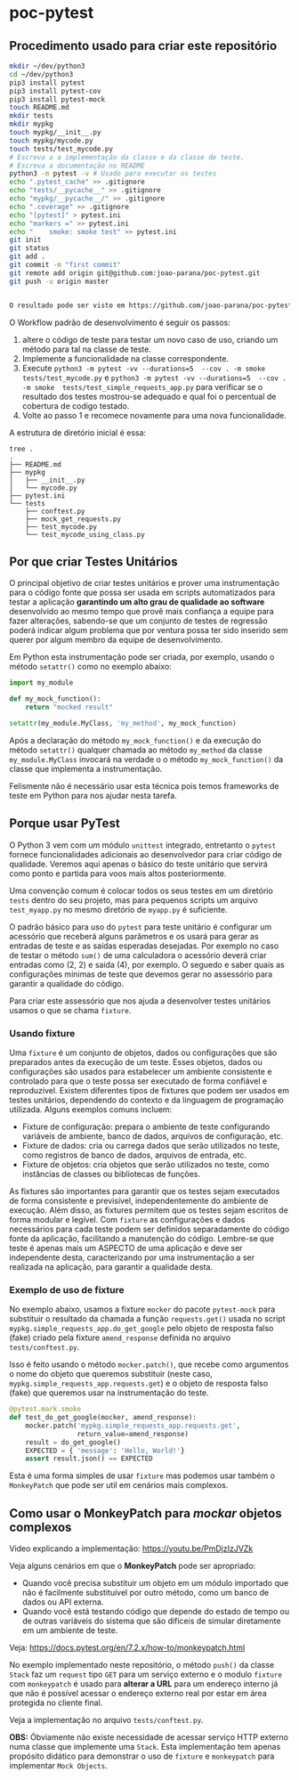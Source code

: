 # poc-pytest

## Procedimento usado para criar este repositório

``` bash
mkdir ~/dev/python3
cd ~/dev/python3
pip3 install pytest
pip3 install pytest-cov
pip3 install pytest-mock
touch README.md
mkdir tests
mkdir mypkg
touch mypkg/__init__.py
touch mypkg/mycode.py
touch tests/test_mycode.py
# Escreva a a implementação da classe e da classe de teste.
# Escreva a documentação no README
python3 -m pytest -v # Usado para executar os testes
echo ".pytest_cache" >> .gitignore
echo "tests/__pycache__" >> .gitignore
echo "mypkg/__pycache__/" >> .gitignore
echo ".coverage" >> .gitignore
echo "[pytest]" > pytest.ini
echo "markers =" >> pytest.ini
echo "    smoke: smoke test" >> pytest.ini
git init
git status
git add .
git commit -m "first commit"
git remote add origin git@github.com:joao-parana/poc-pytest.git
git push -u origin master


O resultado pode ser visto em https://github.com/joao-parana/poc-pytest.git
```

O Workflow padrão de desenvolvimento é seguir os passos:

1.  altere o código de teste para testar um novo caso de uso, criando um método para tal na classe de teste.
2.  Implemente a funcionalidade na classe correspondente.
3.  Execute `python3 -m pytest -vv --durations=5  --cov . -m smoke  tests/test_mycode.py` e `python3 -m pytest -vv --durations=5  --cov . -m smoke  tests/test_simple_requests_app.py` para verificar se o resultado dos testes mostrou-se adequado e qual foi o percentual de cobertura de codigo testado.
4.  Volte ao passo 1 e recomece novamente para uma nova funcionalidade.

A estrutura de diretório inicial é essa:

``` text
tree .
.
├── README.md
├── mypkg
│   ├── __init__.py
│   └── mycode.py
├── pytest.ini
└── tests
    ├── conftest.py
    ├── mock_get_requests.py
    ├── test_mycode.py
    └── test_mycode_using_class.py
```

## Por que criar Testes Unitários

O principal objetivo de criar testes unitários e prover uma instrumentação para o código fonte que possa ser usada em scripts automatizados para testar a aplicação **garantindo um alto grau de qualidade ao software** desenvolvido ao mesmo tempo que provê mais confiança a equipe para fazer alterações, sabendo-se que um conjunto de testes de regressão poderá indicar algum problema que por ventura possa ter sido inserido sem querer por algum membro da equipe de desenvolvimento.

Em Python esta instrumentação pode ser criada, por exemplo, usando o método `setattr()` como no exemplo abaixo:

``` python
import my_module

def my_mock_function():
    return "mocked result"

setattr(my_module.MyClass, 'my_method', my_mock_function)
```

Após a declaração do método `my_mock_function()` e da execução do método `setattr()` qualquer chamada ao método `my_method` da classe `my_module.MyClass` invocará na verdade o o método `my_mock_function()` da classe que implementa a instrumentação.

Felismente não é necessário usar esta técnica pois temos frameworks de teste em Python para nos ajudar nesta tarefa.

## Porque usar PyTest

O Python 3 vem com um módulo `unittest` integrado, entretanto o `pytest` fornece funcionalidades adicionais ao desenvolvedor para criar código de qualidade. Veremos aqui apenas o básico do teste unitário que servirá como ponto e partida para voos mais altos posteriormente.

Uma convenção comum é colocar todos os seus testes em um diretório `tests` dentro do seu projeto, mas para pequenos scripts um arquivo `test_myapp.py` no mesmo diretório de `myapp.py` é suficiente.

O padrão básico para uso do `pytest` para teste unitário é configurar um acessório que receberá alguns parâmetros e os usará para gerar as entradas de teste e as saídas esperadas desejadas. Por exemplo no caso de testar o método `sum()` de uma calculadora o acessório deverá criar entradas como (2, 2) e saida (4), por exemplo. O seguedo e saber quais as configurações mínimas de teste que devemos gerar no assessório para garantir a qualidade do código.

Para criar este assessório que nos ajuda a desenvolver testes unitários usamos o que se chama `fixture`.

### Usando fixture

Uma `fixture` é um conjunto de objetos, dados ou configurações que são preparados antes da execução de um teste. Esses objetos, dados ou configurações são usados para estabelecer um ambiente consistente e controlado para que o teste possa ser executado de forma confiável e reproduzível. Existem diferentes tipos de fixtures que podem ser usados em testes unitários, dependendo do contexto e da linguagem de programação utilizada. Alguns exemplos comuns incluem:

-   Fixture de configuração: prepara o ambiente de teste configurando variáveis de ambiente, banco de dados, arquivos de configuração, etc.
-   Fixture de dados: cria ou carrega dados que serão utilizados no teste, como registros de banco de dados, arquivos de entrada, etc.
-   Fixture de objetos: cria objetos que serão utilizados no teste, como instâncias de classes ou bibliotecas de funções.

As fixtures são importantes para garantir que os testes sejam executados de forma consistente e previsível, independentemente do ambiente de execução. Além disso, as fixtures permitem que os testes sejam escritos de forma modular e legível. Com `fixture` as configurações e dados necessários para cada teste podem ser definidos separadamente do código fonte da aplicação, facilitando a manutenção do código. Lembre-se que teste é apenas mais um ASPECTO de uma aplicação e deve ser independente desta, caracterizando por uma instrumentação a ser realizada na aplicação, para garantir a qualidade desta.

### Exemplo de uso de fixture

No exemplo abaixo, usamos a fixture `mocker` do pacote `pytest-mock` para substituir o resultado da chamada a função `requests.get()` usada no script `mypkg.simple_requests_app.do_get_google` pelo objeto de resposta falso (fake) criado pela fixture `amend_response` definida no arquivo `tests/conftest.py`.

Isso é feito usando o método `mocker.patch()`, que recebe como argumentos o nome do objeto que queremos substituir (neste caso, `mypkg.simple_requests_app.requests.get`) e o objeto de resposta falso (fake) que queremos usar na instrumentação do teste.

``` python
@pytest.mark.smoke
def test_do_get_google(mocker, amend_response):
    mocker.patch('mypkg.simple_requests_app.requests.get',
                 return_value=amend_response)
    result = do_get_google()
    EXPECTED = { 'message': 'Hello, World!'}
    assert result.json() == EXPECTED
```

Esta é uma forma simples de usar `fixture` mas podemos usar também o `MonkeyPatch` que pode ser util em cenários mais complexos.

## Como usar o MonkeyPatch para *mockar* objetos complexos

Video explicando a implementação: https://youtu.be/PmDjzIzJVZk

Veja alguns cenários em que o **MonkeyPatch** pode ser apropriado:

-   Quando você precisa substituir um objeto em um módulo importado que não é facilmente substituível por outro método, como um banco de dados ou API externa.
-   Quando você está testando código que depende do estado de tempo ou de outras variáveis do sistema que são difíceis de simular diretamente em um ambiente de teste.

Veja: https://docs.pytest.org/en/7.2.x/how-to/monkeypatch.html

No exemplo implementado neste repositório, o método `push()` da classe `Stack` faz um `request` tipo `GET` para um serviço externo e o modulo `fixture` com `monkeypatch` é usado para **alterar a URL** para um endereço interno já que não é possível acessar o endereço externo real por estar em área protegida no cliente final.

Veja a implementação no arquivo `tests/conftest.py`.

**OBS:** Óbviamente não existe necessidade de acessar serviço HTTP externo numa classe que implemente uma `Stack`. Esta implementação tem apenas propósito didático para demonstrar o uso de `fixture` e `monkeypatch` para implementar `Mock Objects`.